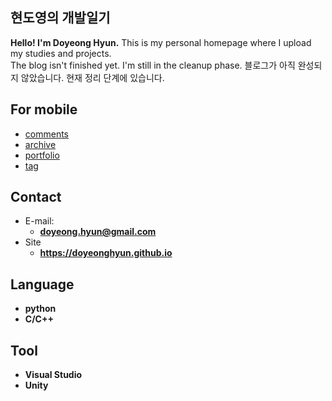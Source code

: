 ## 현도영의 개발일기

**Hello! I'm Doyeong Hyun.** This is my personal homepage where I upload my studies and projects.<br> The blog isn't finished yet. I'm still in the cleanup phase. 블로그가 아직 완성되지 않았습니다. 현재 정리 단계에 있습니다.

<!-- .slide vertical=true -->
## For mobile
- [comments](https://doyeonghyun.github.io/comments/)
- [archive](https://doyeonghyun.github.io/archive/)
- [portfolio](https://doyeonghyun.github.io/portfolio/)
- [tag](https://doyeonghyun.github.io/tags/)

<!-- .slide -->
## Contact
- E-mail:
  - **[doyeong.hyun@gmail.com](mailto:doyeong.hyun@gmail.com)**
- Site
  - **<https://doyeonghyun.github.io>**
<!-- .slide -->

## Language

- **python**
- **C/C++**

<!-- .slide vertical=true -->
## Tool

- **Visual Studio**
- **Unity**
